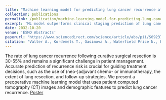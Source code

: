 ```yaml
---
title: "Machine learning model for predicting lung cancer recurrence after surgical treatment: A retrospective study using NLST and European hospital data"
collection: publications
permalink: /publication/machine-learning-model-for-predicting-lung-cancer-recurrence
excerpt: 'ML model outperforms clinical staging prediction of lung cancer recurrence in preoperative settings.'
date: 2032-10-20
venue: 'ESMO Abstracts'
paperurl: 'https://www.sciencedirect.com/science/article/abs/pii/S0923753423015831'
citation: 'Valter A., Kordemets T., Gasimova A., Waterfield Price N., Freitag L., Vanakesa T., Almre I., Oselin K. (2023). &quot;Machine learning model for predicting lung cancer recurrence after surgical treatment: A retrospective study using NLST and European hospital data.&quot; <i>ESMO</i>.'
---
```


The rate of lung cancer recurrence following curative surgical resection is 30-55% and remains a significant challenge in patient management. Accurate prediction of recurrence risk is crucial for guiding treatment decisions, such as the use of (neo-)adjuvant chemo- or immunotherapy, the extent of lung resection, and follow-up strategies. We present a preoperative machine learning model that uses patient computed tomography (CT) images and demographic features to predict lung cancer recurrence.
[Poster](https://kasimayy.github.io/files/esmo_2023_poster.pdf)
